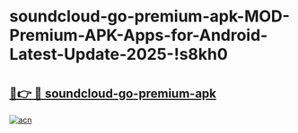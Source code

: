 # soundcloud-go-premium-apk-MOD-Premium-APK-Apps-for-Android-Latest-Update-2025-!s8kh0

# <h2><a href="https://28pkub.esa.edu.pl?title=soundcloud-go-premium-apk&ref=s8kh0">🔗👉 🔴 soundcloud-go-premium-apk</a></h2>

[![acn](https://github.com/user-attachments/assets/0f9c940e-d8b0-45ae-aac7-cd30a18b3e1c)](https://28pkub.esa.edu.pl?title=soundcloud-go-premium-apk&ref=s8kh0)

